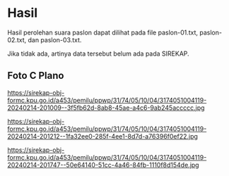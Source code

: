 # Hasil

Hasil perolehan suara paslon dapat dilihat pada file paslon-01.txt, paslon-02.txt, dan paslon-03.txt.

Jika tidak ada, artinya data tersebut belum ada pada SIREKAP.

## Foto C Plano

https://sirekap-obj-formc.kpu.go.id/a453/pemilu/ppwp/31/74/05/10/04/3174051004119-20240214-201009--3f5fb62d-8ab8-45ae-a4c6-9ab245accccc.jpg

https://sirekap-obj-formc.kpu.go.id/a453/pemilu/ppwp/31/74/05/10/04/3174051004119-20240214-201212--1fa32ee0-285f-4ee1-8d7d-a76396f0ef22.jpg

https://sirekap-obj-formc.kpu.go.id/a453/pemilu/ppwp/31/74/05/10/04/3174051004119-20240214-201747--50e64140-51cc-4a46-84fb-1110f8d154de.jpg
